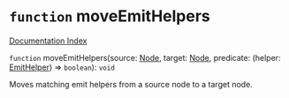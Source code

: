 # `function` moveEmitHelpers

[Documentation Index](../README.md)

`function` moveEmitHelpers(source: [Node](../interface.Node/README.md), target: [Node](../interface.Node/README.md), predicate: (helper: [EmitHelper](../type.EmitHelper/README.md)) => `boolean`): `void`

Moves matching emit helpers from a source node to a target node.

